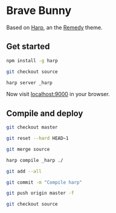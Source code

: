 # Brave Bunny

Based on [Harp](http://harpjs.com/), an the [Remedy](https://github.com/kennethormandy/hb-remedy) theme.

## Get started

```sh
npm install -g harp

git checkout source

harp server _harp
```

Now visit [localhost:9000](http://localhost:9000) in your browser.

## Compile and deploy

```sh
git checkout master

git reset --hard HEAD~1

git merge source

harp compile _harp ./

git add --all

git commit -m "Compile harp"

git push origin master -f

git checkout source
```
